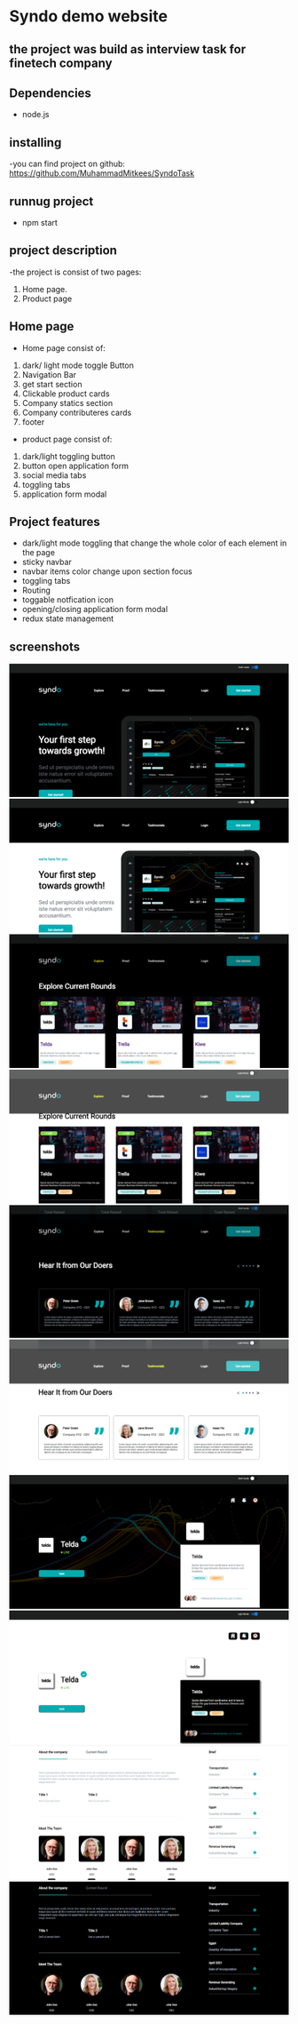 # Syndo demo website

## the project was build as interview task for finetech company

## Dependencies

- node.js

## installing

-you can find project on github: https://github.com/MuhammadMitkees/SyndoTask

## runnug project

- npm start

## project description

-the project is consist of two pages:

1. Home page.
2. Product page

## Home page

- Home page consist of:

1. dark/ light mode toggle Button
2. Navigation Bar
3. get start section
4. Clickable product cards
5. Company statics section
6. Company contributeres cards
7. footer

- product page consist of:

1. dark/light toggling button
2. button open application form
3. social media tabs
4. toggling tabs
5. application form modal

## Project features

- dark/light mode toggling that change the whole color of each element in the page
- sticky navbar
- navbar items color change upon section focus
- toggling tabs
- Routing
- toggable notfication icon
- opening/closing application form modal
- redux state management

## screenshots

![Home page first section dark](/src/images/ReadMe/HomePageDark1.png)
![Home page first section light](/src/images/ReadMe/HomePageDark1_2.png)
![Home page Second section dark](/src/images/ReadMe/HomePageDark2.png)
![Home page Second section light](/src/images/ReadMe/HomePageDark2_2.png)
![Home page third section light](/src/images/ReadMe/HomePageDark3.png)
![Home page third section light](/src/images/ReadMe/HomePageDark3_2.png)
![Product page first section dark](/src/images/ReadMe/productPage1_2.png)
![Product page first section light](/src/images/ReadMe/productPage1.png)
![Product page second section dark](/src/images/ReadMe/productPage2_2.png)
![Product page second section light](/src/images/ReadMe/productPage2.png)

